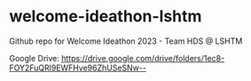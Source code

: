 # welcome-ideathon-lshtm
Github repo for Welcome Ideathon 2023 - Team HDS @ LSHTM


Google Drive: https://drive.google.com/drive/folders/1ec8-FOY2FuQRl9EWFHve96ZhUSeSNw--
